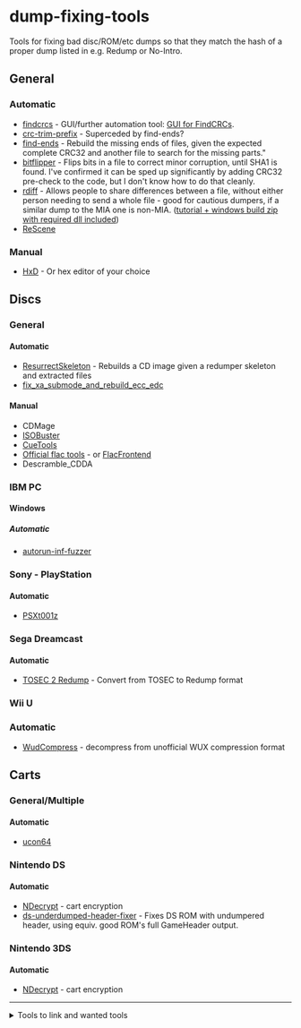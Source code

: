 # dump-fixing-tools
Tools for fixing bad disc/ROM/etc dumps so that they match the hash of a proper dump listed in e.g. Redump or No-Intro.

## General
### Automatic
 - [findcrcs](https://github.com/claunia/findcrcs) - GUI/further automation tool:  [GUI for FindCRCs](http://forum.redump.org/topic/14688/gui-for-findcrcs/).
 - [crc-trim-prefix](https://github.com/hcs64/crc-trim-prefix/) - Superceded by find-ends?
 - [find-ends](https://github.com/hcs64/find-ends) - Rebuild the missing ends of files, given the expected complete CRC32 and another file to search for the missing parts."	
 - [bitflipper](https://github.com/conorpp/bitflipper) - Flips bits in a file to correct minor corruption, until SHA1 is found. I've confirmed it can be sped up significantly by adding CRC32 pre-check to the code, but I don't know how to do that cleanly.		
 - [rdiff](https://github.com/librsync) - Allows people to share differences between a file, without either person needing to send a whole file - good for cautious dumpers, if a similar dump to the MIA one is non-MIA.	([tutorial + windows build zip with required dll included](https://gist.github.com/mariomadproductions/a1c4335f5a770f38a924c657e5929797))
 - [ReScene](http://rescene.wikidot.com/)
			
### Manual
 - [HxD](https://mh-nexus.de/en/hxd/) - Or hex editor of your choice	
			
## Discs
### General
#### Automatic
 - [ResurrectSkeleton](https://github.com/Deterous/ResurrectSkeleton) - Rebuilds a CD image given a redumper skeleton and extracted files
 - [fix_xa_submode_and_rebuild_ecc_edc](https://discord.com/channels/631875781563252784/1067102085960704020/1428468415844057088)

#### Manual
 - CDMage			
 - [ISOBuster](https://www.isobuster.com/)			
 - [CueTools](http://cue.tools/wiki/Main_Page)			
 - [Official flac tools](https://xiph.org/flac/documentation_tools.html) - or [FlacFrontend](https://flacfrontend.sourceforge.net/)
 - Descramble_CDDA


### IBM PC
#### Windows
##### Automatic
 - [autorun-inf-fuzzer](https://github.com/DopefishJustin/autorun-inf-fuzzer)

### Sony - PlayStation
#### Automatic
 - [PSXt001z](https://github.com/Dremora/psxt001z)

### Sega Dreamcast
#### Automatic
 - [TOSEC 2 Redump](http://forum.redump.org/topic/17099/dreamcast-tosec-2-redump-and-vice-versa-dumps-converter/) - Convert from TOSEC to Redump format

### Wii U
### Automatic
- [WudCompress](https://gbatemp.net/threads/wii-u-image-wud-compression-tool.397901/) - decompress from unofficial WUX compression format

## Carts
### General/Multiple
#### Automatic
 - [ucon64](https://ucon64.sourceforge.io/)

### Nintendo DS
#### Automatic
 - [NDecrypt](https://github.com/SabreTools/NDecrypt) - cart encryption
 - [ds-underdumped-header-fixer](https://github.com/mariomadproductions/ds-underdumped-header-fixer) - Fixes DS ROM with undumpered header, using equiv. good ROM's full GameHeader output.

### Nintendo 3DS
#### Automatic
 - [NDecrypt](https://github.com/SabreTools/NDecrypt) - cart encryption

----

<details>
<summary>Tools to link and wanted tools</summary>

## Discs 
### DVD-Video
##### Automatic
 - **WANTED:** Tool to fix (encrypt?) the ISOs that ImgBurn etc produce

### Nintendo GameCube
#### Automatic
 - **TO LINK:** NKit/Nkit2 (supports other systems too?)

### Nintendo - Wii
#### Automatic
 - **TO LINK:** NKit/Nkit2

### Sony - PlayStation 3 etc
#### Automatic
 - **TO LINK:** Encryption tools
 - **WANTED:** Packing tools

## Carts
### Nintendo DS
#### Automatic
 - **TO LINK:** woodsec (older encryption tool)

### Nintendo 3DS
#### Automatic
 - **TO LINK:** Cart ROM private header removal tool

## Digital
### Nintendo
#### Automatic
 - **WANTED:** Packing tools
 - **TO LINK:** Encryption tools
 - **TO LINK:** Metadata standardisation tools

### Sony - PlayStation 3 etc
#### Automatic
 - **TO LINK:** Encryption tools
 - **WANTED:** Packing tools

</details>
